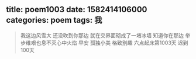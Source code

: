 title: poem1003
date: 1582414106000
categories: poem
tags: 我
---
> 我这边风雪大
还没吹到你那边
就在交界面砌成了一堵冰墙
知道你在那边
举步维艰也息不灭心中火焰
早安
孤独小美
格致别趣
六点起床第1003天 迟到100天